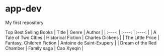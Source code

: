 # app-dev
My first repository

Top Best Selling Books
| Title                     |    Genre                  | Author                   |
|   :----:                  |    :----:                 |     :----:               |
| A Tale of Two Cities      | Historical Fiction        | Charles Dickens          |
| The Little Price          | Fantasy, Children Fiction | Antoine de Saint-Exupery |
| Dream of the Red Chamber  | Family saga               | Cao Xyeqin               |
